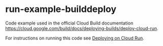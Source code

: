 # run-example-builddeploy
Code example used in the official Cloud Build documentation
https://cloud.google.com/build/docs/deploying-builds/deploy-cloud-run.

For instructions on running this code see  [Deploying on Cloud Run](https://cloud.google.com/cloud-build/docs/deploying-builds/deploy-cloud-run).
